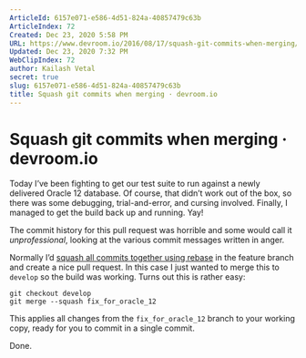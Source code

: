 ```yaml
---
ArticleId: 6157e071-e586-4d51-824a-40857479c63b
ArticleIndex: 72
Created: Dec 23, 2020 5:58 PM
URL: https://www.devroom.io/2016/08/17/squash-git-commits-when-merging/
Updated: Dec 23, 2020 7:32 PM
WebClipIndex: 72
author: Kailash Vetal
secret: true
slug: 6157e071-e586-4d51-824a-40857479c63b
title: Squash git commits when merging · devroom.io
---
```

#  Squash git commits when merging · devroom.io
Today I’ve been fighting to get our test suite to run against a newly delivered Oracle 12 database. Of course, that didn’t work out of the box, so there was some debugging, trial-and-error, and cursing involved. Finally, I managed to get the build back up and running. Yay!

The commit history for this pull request was horrible and some would call it *unprofessional*, looking at the various commit messages written in anger.

Normally I’d [squash all commits together using rebase](https://ariejan.net/2011/07/05/git-squash-your-latests-commits-into-one/) in the feature branch and create a nice pull request. In this case I just wanted to merge this to `develop` so the build was working. Turns out this is rather easy:

```
git checkout develop
git merge --squash fix_for_oracle_12

```

This applies all changes from the `fix_for_oracle_12` branch to your working copy, ready for you to commit in a single commit.

Done.
